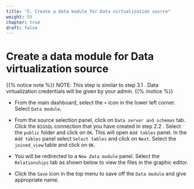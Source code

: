 ```yaml
---
title: "5. Create a data module for Data virtualization source"
weight: 55
chapter: true
draft: false
---
```


# Create a data module for Data virtualization source

{{% notice note %}}
NOTE: This step is similar to step 3.1 . Data virtualization credentials will be given by your admin. 
{{% /notice %}}

* From the main dashboard, select the `+` icon in the lower left corner. Select `Data module`. 

* From the source selection panel, click on `Data server and schemas` tab. Click the `BIGSQL` connection that you have created in step 2.2 . Select the `public` folder and click on `OK`. This will open `Add tables` panel. In the `Add tables` panel select `Select tables` and click on `Next`. Select the `joined_view` table and click on `OK`.

* You will be redirected to a `New data module` panel. Select the `Relationships` tab as shown below to view the files in the graphic editor. 

* Click the `Save` icon in the top menu to save off the `Data module` and give appropriate name.
